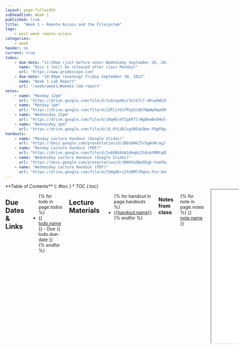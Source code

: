 ```yaml
---
layout: page-fullwidth
subheadline: Week 1
published: true
title:  "Week 1 – Remote Access and the Filesystem"
tags:
    - post week remote-access
categories:
    - week
header: no
current: true
todos:
    - due-date: "11:59am (just before noon) Wednesday September 28, 2022"
      name: "Quiz 1 (will be released after class Monday)"
      url: "https://www.gradescope.com"
    - due-date: "10:00pm (evening) Friday September 30, 2022"
      name: "Week 1 Lab Report"
      url: "/week/week1/#week1-lab-report"
notes:
    - name: "Monday 12pm"
      url: "https://drive.google.com/file/d/1uSnspdEur3elG7c7-d8vyKWSZ8sz3C9c/"
    - name: "Monday 1pm"
      url: "https://drive.google.com/file/d/1ZPijtU17R1p5cQb7NpWp9qwQ9OVzpm1i/"
    - name: "Wednesday 12pm"
      url: "https://drive.google.com/file/d/10qHEshfIgXKTlrWgBhwBvEHw7rBtQFgO/"
    - name: "Wednesday 1pm"
      url: "https://drive.google.com/file/d/19_KYLUbIxgUREqVQme-F9gFRpo7rBonF/"
handouts:
    - name: "Monday Lecture Handout (Google Slides)"
      url: "https://docs.google.com/presentation/d/1BEeDHkZTv5gAnNragJfqD1wu5dRn4vuUg-AzDwLiQgU/edit?usp=sharing"
    - name: "Monday Lecture Handout (PDF)"
      url: "https://drive.google.com/file/d/1x6O0G6UA1dHqbSZS8sbtMNtqDN-7noPr/view?usp=sharing"
    - name: "Wednesday Lecture Handout (Google Slides)"
      url: "https://docs.google.com/presentation/d/1RNVHiDNoOEgb-Yaohhp31uw062uFqjz2yzhA28P_nPc/edit?usp=sharing"
    - name: "Wednesday Lecture Handout (PDF)"
      url: "https://drive.google.com/file/d/1SHgO6rz2Yo0MltRqha-Pxv-OuPCIzGYt/view?usp=sharing"
---
```


<!-- This style is used to help students distingush between client and remote server, placement of this may be ugly -->
<style type="text/css">
  .remote > div > pre {
    background-color: rgb(222, 222, 222);
    border: 1px dotted #334D5C ;
    border-radius: 5px;
  }

  .remote > div > pre > code {
    background-color: rgb(222, 222, 222);
  }

  .remote > div {
    background-color: rgb(222, 222, 222);
  }
</style>

<div class="row">
<div class="medium-4 medium-push-8 columns" markdown="1">
<div class="panel radius fixed-toc"  data-options="sticky_on:large" markdown="1">
**Table of Contents**
{: #toc }
*  TOC
{:toc}
</div>
</div><!-- /.medium-4.columns -->

<div class="medium-8 medium-pull-4 columns" markdown="1">

## Due Dates & Links

<ul>
{% for todo in page.todos %}
<li><a href="{{ todo.url }}">{{ todo.name }}</a> - Due {{ todo.due-date }}</li>
{% endfor %}
</ul>

## Lecture Materials

<ul>
{% for handout in page.handouts %}
<li><a href="{{handout.url}}">{{handout.name}}</a></li>
{% endfor %}
</ul>

### Notes from class
{% for note in page.notes %}
<a href="{{ note.url }}">{{ note.name }}</a>
<iframe src="{{ note.url }}/preview" width="640" height="480" allow="autoplay"></iframe>
{% endfor %}  

## Lab Tasks

As usual, you can read ahead and are encouraged to prepare! Keep in mind that
the lab isn't guaranteed to be final until the day of the lab, and a lot of the
exercises are collaborative, so you can't truly “finish it ahead of time”.

In this lab you'll set your computer up for remote access to the CSE lab
computers (or log into them directly) and practice with commands that work with
the filesystem. You can bring a laptop and work on that, or you can come and use
the computers in the lab directly, whichever you prefer.

### Part 1 – Meet Your Group!

We've organized everyone into groups of 6-8 students for discussion. These
groups will be somewhat stable throughout the quarter, though some small changes
will likely happen. You will have a tutor or TA assigned to your group for help
and discussion.

Your discussion leader will share a Google Doc with your group where you can
fill in notes as you work; this document is only for your group. Your discussion
leader will _not_ take notes for you, you can have someone volunteer to take
notes or come up with a way to share the role.

**Write down in notes** In your groups, share, and note in the running notes
document (discussion leaders, you answer these as well!):

- How you'd like people to refer to you (pronounce your name/nickname, pronouns
like he/her/they, etc)
- Your major
- One of:
    - A UCSD student organization you're a member of or interested in
    - Your favorite place you've found on campus so far
    - A useful campus shortcut or trick you know

### Part 2 – Your CSE15L Account

Look up your course-specific account for CSE15L here:

[https://sdacs.ucsd.edu/~icc/index.php](https://sdacs.ucsd.edu/~icc/index.php)

For help on resetting your password here is a tutorial.  
[[TUTORIAL] How to Reset your Password](https://docs.google.com/document/d/1hs7CyQeh-MdUfM9uv99i8tqfneos6Y8bDU0uhn1wqho/edit)

### Part 3 – Visual Studio Code

**In Your Group for 10 minutes**

Go to the Visual Studio Code website
[https://code.visualstudio.com/](https://code.visualstudio.com/), and follow the
instructions to download and install it on your computer. There are versions for
all the major operating systems, like OSX (for Macs) and Windows (for PCs). If
you only have access to a tablet or Chromebook while remote, you won't be able
to install it right now.  If you don't, you should chat your lab leader and let
them know, and for any pair activities this week and next we will make sure to
pair you with someone who does.

If you run into an error installing Visual Studio Code, speak up! You can
screenshare and ask for help, and the tutor or someone in your group might be
able to answer for you!

When it is installed, you should be able to open a window that looks like this
(it might have different colors, or a different menu bar, depending on your
system and settings):

![/images/vscode.png](/images/vscode.png)

**Write down in notes**: Everyone should share a screenshot of VScode open –
help folks figure it out if it won't install. If someone gets stuck, take a
screenshot of the error message or point at which they are stuck so we can help
them figure it out later, and they can decide to keep trying (potentially with
the tutor helping) or move on.

### Part 4 – Remotely Connecting

**In Your Group for 15 minutes**

**Note** In this section, whenever you see a chunk of code in light gray, we are specifying that the code block is running on the **remote** server. For example:
```
  $ this is a command to the remote server
```
{: .remote}

```
  $ this is a command on your own computer
```

Many courses in CSE use course-specific accounts. These are similar to accounts
you might get on other systems at other institutions (or a future job). We'll
see how to use VScode/terminal to connect to a remote computer over the Internet
to do work there.

There is a first step you need if you're on Windows: install a program called
OpenSSH, which is a program that can connect your computer to other computers
that have this kind of account. You should only install the OpenSSH **client**,
not the server:

[Install OpenSSH](https://docs.microsoft.com/en-us/windows-server/administration/openssh/openssh_install_firstuse)


Then, in Visual Studio Code, we are going to connect to the remote computer
using VSCode's remote option.  For reference, we're following the steps in
[“Connect to a remote
host”](https://code.visualstudio.com/docs/remote/ssh#_connect-to-a-remote-host)
step.

For the first step, open a terminal in VSCode (Ctrl or Command + \`, or use the
Terminal → New Terminal menu option).  Your command will look like this, but
with the `zz` replaced by the letters in your course-specific account.

```
$ ssh cs15lfa22zz@ieng6.ucsd.edu
```

(That's one, five, l (not one); the one and l look very close in some fonts.)

Since this is likely the first time you've connected to this server, you will
probably get a message like this:

```
⤇ ssh cs15lfa22zz@ieng6.ucsd.edu
The authenticity of host 'ieng6.ucsd.edu (128.54.70.227)' can't be established.
RSA key fingerprint is SHA256:ksruYwhnYH+sySHnHAtLUHngrPEyZTDl/1x99wUQcec.
Are you sure you want to continue connecting (yes/no/[fingerprint])? 
```

I (Joe) always say yes to these messages when I'm connecting to a new server for
the first time; it's expected to get this message in that case. If you get this
message when you're connecting to a server you connect to _often_, it could mean
someone is trying to listen in on or control the connection. This answer is a
decent description of what's going on: [Ben Voigt's
answer](https://superuser.com/questions/421074/ssh-the-authenticity-of-host-host-cant-be-established/421084#421084)

So type `yes` and press enter, then give your password; the whole interaction
should look something like this once you give your password and are logged in:

```
# On your client
⤇ ssh cs15lfa22zz@ieng6.ucsd.edu
The authenticity of host 'ieng6-202.ucsd.edu (128.54.70.227)' can't be established.
RSA key fingerprint is SHA256:ksruYwhnYH+sySHnHAtLUHngrPEyZTDl/1x99wUQcec.
Are you sure you want to continue connecting (yes/no/[fingerprint])? 
Password: 
```

```
# Now on remote server
Last login: Sun Jan  2 14:03:05 2022 from 107-217-10-235.lightspeed.sndgca.sbcglobal.net
quota: No filesystem specified.
Hello cs15lfa22zz, you are currently logged into ieng6-203.ucsd.edu

You are using 0% CPU on this system

Cluster Status 
Hostname     Time    #Users  Load  Averages  
ieng6-201   23:25:01   0  0.08,  0.17,  0.11
ieng6-202   23:25:01   1  0.09,  0.15,  0.11
ieng6-203   23:25:01   1  0.08,  0.15,  0.11

Sun Jan 02, 2022 11:28pm - Prepping cs15lfa22
```
{: .remote}

Now your terminal is connected to a computer in the CSE basement, and any
commands you run will run on that computer! We call your computer the _client_
and the computer in the basement the _server_ based on how you are connected.

If, in this process, you run into errors and can't figure out how to proceed,
ask! When you ask, take a screenshot of your problem and add it to your group's
running notes document, then describe what the fix was. If you don't know how to
take a screenshot, ask!

Remember – it is **rare** for a tutorial to work perfectly. We often have to
stop, think, guess, Google search, ask someone, etc. in order to get things to
work the way the tutorial says. I look up the right way to describe the
`(yes/no)` answer on first login all the time, for example. So you are helping
your group _learn about potential issues_ when you do this, and that's a major
learning outcome of the course! If you see someone else have an issue that you
didn't, ask why, and what might be different about what you did, or how your
environment is set up. You will learn by reflecting on this.

**Write down in notes** When you're done, **discuss** what you saw upon login.
Take a screenshot or copy/paste the output. Did you all see the same thing? What
might the differences mean? Note the results of your discussion in the notes
document.

### Part 5 – Run Some Commands  

Try running the commands `cd`, `ls`, `pwd`, `mkdir`, and `cp` a few times in
different ways, both on **your computer**, and on the **remote computer** after
ssh-ing.  Discuss in your group what you see. Can you cause them to produce
error messages? What do they mean? If you're on Windows, what happens when you
use them on Windows?

Here are some specific useful commands to try:

- `cd ~`
- `cd`
- `ls -lat`
- `ls -a`
- `ls <directory>` where `<directory>` is
`/home/linux/ieng6/cs15lfa22/cs15lfa22abc`, where the `abc` is one of the other
group members' username
- `cp /home/linux/ieng6/cs15lfa22/public/hello.txt ~/`
- `cat /home/linux/ieng6/cs15lfa22/public/hello.txt`

**Write down in notes**: Copy at least one example from each group member, with
an explanation, into your shared notes doc.

Hint: To log out of the remote server in your terminal, you can use:

- Ctrl-D
- Run the command `exit`

You can also open more terminals in VSCode (there is a little + button at the
top of the terminal window where you can create another).

### Part 6 – Moving Files over SSH with scp

So far we've seen how we can do some work on local and remote computers. One key
step in _working remotely_ is being able to copy files back and forth between
the computers. There are lots of options for how to do this – you might have
done it yourself in the past by sending yourself an email, or storing it in
Google Drive or Dropbox and accessing it from the another computer later.

We'll see now another way to copy a file (or many files!) from your computer to
a remote computer. The command is called `scp`, and we will always run it from
the _client_ (that means from your computer, not logged into `ieng6`). Create a
file on **your computer** called `WhereAmI.java` and put the following contents into it:

```
class WhereAmI {
  public static void main(String[] args) {
    System.out.println(System.getProperty("os.name"));
    System.out.println(System.getProperty("user.name"));
    System.out.println(System.getProperty("user.home"));
    System.out.println(System.getProperty("user.dir"));
  }
}
``` 

Compile and run the WhereAmI program using the `javac` and `java` commands below.

```
javac WhereAmI.java
java WhereAmI
```

What do you see? (If you don't
have `java` installed on your computer, skip this step).

Then, in the terminal from the directory where you made this file, run this
command (as usually, using your username):

```
scp WhereAmI.java cs15lfa22zz@ieng6.ucsd.edu:~/
```

You should be prompted for a password just like when you log in with `ssh`.  If
you get errors, ask your group members for help! You'll all learn.

Then, log into ieng6 with `ssh` again, and use `ls`. You should see the file there
in your home directory! Now you can run the program _on the ieng6 computer_ using the same `javac`
and `java` commands from before.
```
javac WhereAmI.java
java WhereAmI
```
{: .remote}

Since `java` is installed on the _server_, everyone should be able
to run it no matter the client.

**Write answer in notes**: Try to get a screenshot of everyone successfully
*using `scp` and `ssh`. If someone can't, no worries! Get a screenshot of where
*they got stuck (don't try to resolve an error for more than a few minutes) and
*put that in the notes so we can help with it later.

**Write answer in notes**: What's different about the output when you run this
on the client vs. the server? What does this mean for what `getProperty` does?

What we see here is one solution for running code remotely – we can copy files
to a remote server with `scp`, then log in and run them there.

Before you go on, do the following:

- Have someone on your team start a timer
- Make a change to WhereAmI.java and save the file
- Copy the file to the remote server
- Log into the remote server and run the file
- Stop the timer

**Write answer in notes**: How long did it take you? (Not everyone has to do
this, but someone should.) Assume you'd have to do this process 100 times over
the course of a PA. How long would you spend copying and running the file?

### Part 7 – SSH Keys

So far, we've seen how to log in, run commands, and copy files to a remote
server with `ssh` and `scp`. Every time we log in or run `scp`, we have to type
(or copy-paste) our password. This is frustrating, time consuming, and
interrupts whatever task we were trying to do. Naturally, we should look into if
there are ways to avoid this repetitive, frustrating task with a configuration
or program.

In this case, there is a great solution – `ssh` keys. The idea behind ssh keys
is that a program, called `ssh-keygen`, creates a pair of files called the
_public key_ and _private key_. You copy the public key to a particular location
on the server, and the private key in a particular location on the client. Then,
the `ssh` command can use the pair of files in place of your password. This is a
common setup step in lots of work environments that involve code on a server.

Here's what you should run to set this up:

```
# on client (your computer)
$ ssh-keygen
Generating public/private rsa key pair.
Enter file in which to save the key (/Users/joe/.ssh/id_rsa): /Users/joe/.ssh/id_rsa
Enter passphrase (empty for no passphrase): 
Enter same passphrase again: 
Your identification has been saved in /Users/joe/.ssh/id_rsa.
Your public key has been saved in /Users/joe/.ssh/id_rsa.pub.
The key fingerprint is:
SHA256:jZaZH6fI8E2I1D35hnvGeBePQ4ELOf2Ge+G0XknoXp0 joe@Joes-Mac-mini.local
The key's randomart image is:
+---[RSA 3072]----+
|                 |
|       . . + .   |
|      . . B o .  |
|     . . B * +.. |
|      o S = *.B. |
|       = = O.*.*+|
|        + * *.BE+|
|           +.+.o |
|             ..  |
+----[SHA256]-----+
```

**Note:** When given the prompt `Enter file in which to save the key (/Users/joe/.ssh/id_rsa):` press `enter` again to specify the *default path* and take note of it. In this case, the default path is `/Users/joe/.ssh/id_rsa`.

If you're on Windows, follow the extra `ssh-add` steps here: [https://docs.microsoft.com/en-us/windows-server/administration/openssh/openssh_keymanagement#user-key-generation](https://docs.microsoft.com/en-us/windows-server/administration/openssh/openssh_keymanagement#user-key-generation)

This created two new files on your system; the private key (in a file `id_rsa`)
and the public key (in a file `id_rsa.pub`), stored in the `.ssh` directory on
your computer.

Now we need to copy the _public_ (not the private) key to the `.ssh` directory
of your user account on the server.

```
# on client
$ ssh cs15lfa22zz@ieng6.ucsd.edu
<Enter Password>
```

```
# now on server
$ mkdir .ssh
$ <logout>
```
{: .remote}

```
# back on client
$ scp /Users/joe/.ssh/id_rsa.pub cs15lfa22@ieng6.ucsd.edu:~/.ssh/authorized_keys
# You use your username and the path you saw in the command above
```

Once you do this, you should be able to `ssh` or `scp` from this client to the
server without entering your password.

**Write down in notes**: Try to get everyone to the point where they can do
this, and take a screenshot of logging in without a password. If you can't,
share a screenshot and description of where you got stuck!

**Write down in notes**: Repeat the timing experiment of editing and running
`WhereAmI.java` now that you don't have to use a password. How much time is saved
per run?

### Part 8 – Making Remote Running Even More Pleasant

Use what you've learned to come up with the most pleasant process you can for
making a _local_ edit to `WhereAmI.java`, then copying it to the remote server and
running it.

Some hints:

- You can write a command in quotes at the end of an `ssh` command to directly
run it on the remote server, then exit. For example, this command will log in
and list the home directory on the remote server:

  ```
  $ ssh cs15lfa22@ieng6.ucsd.edu "ls"
  ```
- You can use semicolons to run multiple commands on the same line in most
terminals. For example, try:

  ```
  $ cp WhereAmI.java OtherMain.java; javac OtherMain.java; java WhereAmI
  ```
- You can use the up-arrow on your keyboard to recall the last command that was
run

**Write down in notes** First try using just what we learned in this lab, and
document the best process you came up with. Try to get the total time for a run
after editing and saving to under 10 total keystrokes/mouse clicks, including
all typing. A "keystroke" is pressing one key on your keyboard. For example,
pressing the up arrow counts as one keystroke, and typing "java" counts as 4.

If you have more time, brainstorm other ideas or search for other ways you might
easily run remote code.

### Part 9 – Wrapup

Discuss with your team – do you have any open questions about things you saw
that you don't understand? Write them down in your notes document or ask your
tutor. Even if they don't know, writing them down means we can come back to them
later!

If you _didn't_ get everything to work, that's OK! Keep trying and make sure
your tutor knows if you're totally stuck getting something set up; we'll be
posting some office hours soon where you can come to get unstuck as well.

**Before you leave the lab**, head to the assignment “Lab1 Participation” on Gradescope and complete it. It only has a couple of questions and is not going to take more than 2 minutes. This assignment will be used to award you participation credit for this lab. Please note that you will be receiving full credit for participation only if you have attended the lab in-person and actively engaged in discussions with your group.

### Remote Login FAQ

**Logging in with ssh doesn't work**

Make sure you are logging in with your account and not `cs15lfa22` (we've seen
lots of failed login attempts with Joe's account).

If you feel stuck, tell us on Piazza, but give us lots of information. Like,
lots. Just “it doesn't work” is not enough for us to go on.

Make sure to include:

- Your username (cs15lfa22XX, where XX is specific to you)
- Screenshots of going through the password reset workflow from the
[tutorial](https://docs.google.com/document/d/1hs7CyQeh-MdUfM9uv99i8tqfneos6Y8bDU0uhn1wqho/edit)
- A screenshot or copy/paste of what a failed login attempt looks like (this
helps us double-check your command line)

In general, this is a good lesson in how to ask good questions and report good
issues. The more information you give, the more the person trying to help you
can help!

**I've been able to successfully log in using my active directory username and
password. Can I complete the assignment using that?**

This is fine for this lab, but in future labs it's useful to have the
`cs15l`-specific account set up. Go ahead and complete the lab with that
account, but come to office hours so we can help diagnose the issue with your
course-specific account.

**I've been able to successfully log in using an account the TA temporarily
shared with me during lab. Can I complete the assignment using that?**

No, because sometimes we change passwords and permissions on these accounts, and
having dozens of students using the same account doesn't work well (for example,
there's only one `authorized_keys` file, and lots of folks writing over it at
the same time doesn't work well!)

**I tried all that and it still doesn't work and I give up.**

Note that in the lab report below, it says to describe what happened if you
can't complete a step! Describe your stuck-ness in detail, and that counts as
doing the report. Then come to office hours so we can help diagnose the issue.





## Week 1 Lab Report {#week1-lab-report}

Friday, September 30, you'll submit a _lab report_ by writing a blog post like
we just described. The topic will be remote access.

You will write a tutorial for incoming 15L students (and your future self!)
about how to log into a course-specific account on `ieng6`. Your post should
include the steps you took, along with screenshots of what each step looked
like. You're free to use the screenshots you took for lab 1, or new ones.
Complete any steps you didn't complete in your group on your own.

Overall, make sure you have at least 6 screenshots, one for each of the steps
below (though more is useful, remember that this will help out your future
self). For each step include 2-3 sentences or bullet points describing what you
did. If for some reason you didn't do the step exactly, describe why not (maybe
your computer already had something on it, maybe the department computers worked
differently, etc).

- Installing VScode
- Remotely Connecting
- Trying Some Commands
- Moving Files with `scp`
- Setting an SSH Key
- Optimizing Remote Running

You should complete the writing **on your own**. Feel free to ask anyone (staff
or other students are fine!) for help if you're struggling to get remote access
set up, understand commands, get your writing to show up on Github Pages, etc.
But do not get help from anyone on authoring the report itself – the writing and
screenshots **must** be your own.

You will upload your submission by publishing the page on Github Pages, then
printing the page to PDF and uploading to the Lab Report 1 assignment on
Gradescope.

### Submission FAQ

**Should I submit the Google Doc we used during the lab session for this Lab
Report Assignment?**

No, this individual lab report submission is about the screenshot tutorial
you'll put on your own Github Pages.

You need not upload the shared notes Google doc anywhere.

**How do I submit my Github Pages site to Gradescope?**

Visit the page with your tutorial in a browser (Safari, Chrome, Brave, Firefox,
Edge, etc), and use "Print" to save it to a PDF. Then upload the PDF to the "Lab
Report 1 - Remote Access and Filesystem" assignment on Gradescope.

**Can I use screenshots from the lab document we worked on together?**

Sure! If they are from your account, that's fine. If you were unable to get your
`ssh` login to complete all these steps, don't share another user's screenshots,
instead describe where you got stuck.

</div>
